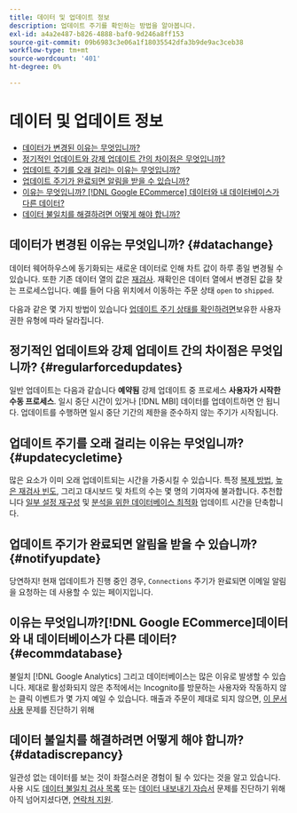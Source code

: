 ```yaml
---
title: 데이터 및 업데이트 정보
description: 업데이트 주기를 확인하는 방법을 알아봅니다.
exl-id: a4a2e487-b826-4888-baf0-9d246a8ff153
source-git-commit: 09b6983c3e06a1f18035542dfa3b9de9ac3ceb38
workflow-type: tm+mt
source-wordcount: '401'
ht-degree: 0%

---
```


# 데이터 및 업데이트 정보

* [데이터가 변경된 이유는 무엇입니까?](#datachange)
* [정기적인 업데이트와 강제 업데이트 간의 차이점은 무엇입니까?](#regularforcedupdates)
* [업데이트 주기를 오래 걸리는 이유는 무엇입니까?](#updatecycletime)
* [업데이트 주기가 완료되면 알림을 받을 수 있습니까?](#notifyupdate)
* [이유는 무엇입니까? [!DNL Google ECommerce] 데이터와 내 데이터베이스가 다른 데이터?](#ecommdatabase)
* [데이터 불일치를 해결하려면 어떻게 해야 합니까?](#datadiscrepancy)

## 데이터가 변경된 이유는 무엇입니까? {#datachange}

데이터 웨어하우스에 동기화되는 새로운 데이터로 인해 차트 값이 하루 종일 변경될 수 있습니다. 또한 기존 데이터 열의 값은 [재검사](../data-warehouse-mgr/cfg-data-rechecks.md). 재확인은 데이터 열에서 변경된 값을 찾는 프로세스입니다. 예를 들어 다음 위치에서 이동하는 주문 상태 `open` to `shipped`.

다음과 같은 몇 가지 방법이 있습니다 [업데이트 주기 상태를 확인하려면](../../best-practices/check-update-cycle.md)보유한 사용자 권한 유형에 따라 달라집니다.

## 정기적인 업데이트와 강제 업데이트 간의 차이점은 무엇입니까? {#regularforcedupdates}

일반 업데이트는 다음과 같습니다 **예약됨** 강제 업데이트 중 프로세스 **사용자가 시작한 수동 프로세스**. 일시 중단 시간이 있거나 [!DNL MBI] 데이터를 업데이트하면 안 됩니다. 업데이트를 수행하면 일시 중단 기간의 제한을 준수하지 않는 주기가 시작됩니다.

## 업데이트 주기를 오래 걸리는 이유는 무엇입니까? {#updatecycletime}

많은 요소가 이미 오래 업데이트되는 시간을 가중시킬 수 있습니다. 특정 [복제 방법](../data-warehouse-mgr/cfg-replication-methods.md), [높은 재검사 빈도](../data-warehouse-mgr/cfg-data-rechecks.md), 그리고 대시보드 및 차트의 수는 몇 명의 기여자에 불과합니다. 추천합니다 [일부 설정 재구성](../../best-practices/reduce-update-cycle-time.md) 및 [분석을 위한 데이터베이스 최적화](../../best-practices/opt-db-analysis.md) 업데이트 시간을 단축합니다.

## 업데이트 주기가 완료되면 알림을 받을 수 있습니까? {#notifyupdate}

당연하지! 현재 업데이트가 진행 중인 경우, `Connections` 주기가 완료되면 이메일 알림을 요청하는 데 사용할 수 있는 페이지입니다.

## 이유는 무엇입니까?[!DNL Google ECommerce]데이터와 내 데이터베이스가 다른 데이터? {#ecommdatabase}

불일치 [!DNL Google Analytics] 그리고 데이터베이스는 많은 이유로 발생할 수 있습니다. 제대로 활성화되지 않은 추적에서는 Incognito를 방문하는 사용자와 작동하지 않는 클릭 이벤트가 몇 가지 예일 수 있습니다. 매출과 주문이 제대로 되지 않으면, [이 문서 사용](https://support.magento.com/hc/en-us/articles/360016505232) 문제를 진단하기 위해

## 데이터 불일치를 해결하려면 어떻게 해야 합니까? {#datadiscrepancy}

일관성 없는 데이터를 보는 것이 좌절스러운 경험이 될 수 있다는 것을 알고 있습니다. 사용 시도 [데이터 불일치 검사 목록](https://support.magento.com/hc/en-us/articles/360016731271) 또는 [데이터 내보내기 자습서](https://support.magento.com/hc/en-us/articles/360016730631) 문제를 진단하기 위해 아직 넘어지셨다면, [연락처 지원](../../guide-overview.md).
